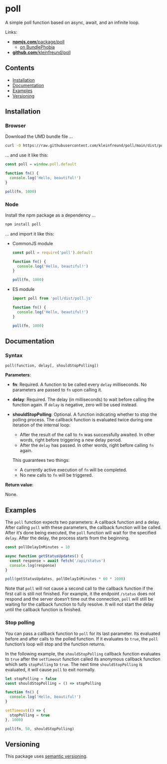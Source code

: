 # poll

A simple poll function based on async, await, and an infinite loop.

Links:

- [**npmjs.com**/package/poll](https://www.npmjs.com/package/poll)
  - [on BundlePhobia](https://bundlephobia.com/result?p=poll)
- [**github.com**/kleinfreund/poll](https://github.com/kleinfreund/poll)



## Contents

- [Installation](#installation)
- [Documentation](#documentation)
- [Examples](#examples)
- [Versioning](#versioning)



## Installation

### Browser

Download the UMD bundle file …

```sh
curl -O https://raw.githubusercontent.com/kleinfreund/poll/main/dist/poll.js
```

… and use it like this:

```js
const poll = window.poll.default

function fn() {
  console.log('Hello, beautiful!')
}

poll(fn, 1000)
```

### Node

Install the npm package as a dependency …

```sh
npm install poll
```

… and import it like this:

- CommonJS module

  ```js
  const poll = require('poll').default

  function fn() {
    console.log('Hello, beautiful!')
  }

  poll(fn, 1000)
  ```

- ES module

  ```js
  import poll from 'poll/dist/poll.js'

  function fn() {
    console.log('Hello, beautiful!')
  }

  poll(fn, 1000)
  ```

## Documentation

### Syntax

```
poll(function, delay[, shouldStopPolling])
```

**Parameters**:

- **fn**: Required. A function to be called every `delay` milliseconds. No parameters are passed to `fn` upon calling it.
- **delay**: Required. The delay (in milliseconds) to wait before calling the function again. If `delay` is negative, zero will be used instead.
- **shouldStopPolling**: Optional. A function indicating whether to stop the polling process. The callback function is evaluated twice during one iteration of the internal loop:
  - After the result of the call to `fn` was successfully awaited. In other words, right before triggering a new delay period.
  - After the `delay` has passed. In other words, right before calling `fn` again.

  This guarantees two things:
  - A currently active execution of `fn` will be completed.
  - No new calls to `fn` will be triggered.

**Return value**:

None.

## Examples

The `poll` function expects two parameters: A callback function and a delay. After calling `poll` with these parameters, the callback function will be called. After it’s done being executed, the `poll` function will wait for the specified `delay`. After the delay, the process starts from the beginning.

```js
const pollDelayInMinutes = 10

async function getStatusUpdates() {
  const response = await fetch('/api/status')
  console.log(response)
}

poll(getStatusUpdates, pollDelayInMinutes * 60 * 1000)
```

Note that `poll` will not cause a second call to the callback function if the first call is still not finished. For example, it the endpoint `/status` does not respond and the server doesn’t time out the connection, `poll` will still be waiting for the callback function to fully resolve. It will not start the delay until the callback function is finished.

### Stop polling

You can pass a callback function to `poll` for its last parameter. Its evaluated before and after calls to the polled function. If it evaluates to `true`, the `poll` function’s loop will stop and the function returns.

In the following example, the `shouldStopPolling` callback function evaluates to `true` after the `setTimeout` function called its anonymous callback function which sets `stopPolling` to `true`. The next time `shouldStopPolling` is evaluated, it will cause `poll` to exit normally.

```js
let stopPolling = false
const shouldStopPolling = () => stopPolling

function fn() {
  console.log('Hello, beautiful!')
}

setTimeout(() => {
  stopPolling = true
}, 1000)

poll(fn, 50, shouldStopPolling)
```

## Versioning

This package uses [semantic versioning](https://semver.org).
